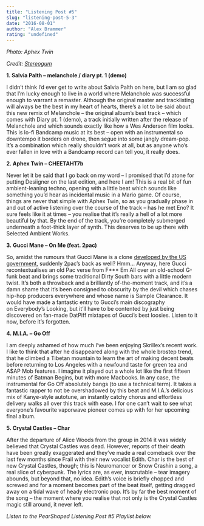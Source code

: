 ```yaml
---
title: "Listening Post #5"
slug: "listening-post-5-3"
date: "2016-08-01"
author: "Alex Brammer"
rating: "undefined"
---
```


_Photo: Aphex Twin_

_Credit: [Stereogum](http://www.stereogum.com/1885373/aphex-twin-2x202-st5/mp3s/)_

**1. Salvia Palth – melanchole / diary pt. 1 (demo)**

I didn’t think I’d ever get to write about Salvia Palth on here, but I am so glad that I’m lucky enough to live in a world where Melanchole was successful enough to warrant a remaster. Although the original master and tracklisting will always be the best in my heart of hearts, there’s a lot to be said about this new remix of Melanchole – the original album’s best track – which comes with Diary pt. 1 (demo), a track initially written after the release of Melanchole and which sounds exactly like how a Wes Anderson film looks. This is lo-fi Bandcamp music at its best – open with an instrumental so downtempo it borders on drone, then segue into some jangly dream-pop. It’s a combination which really shouldn’t work at all, but as anyone who’s ever fallen in love with a Bandcamp record can tell you, it really does.

**2. Aphex Twin – CHEETAHT7b**

Never let it be said that I go back on my word – I promised that I’d atone for putting Desiigner on the last edition, and here I am! This is a real bit of fun ambient-leaning techno, opening with a little beat which sounds like something you’d hear as incidental music in a Mario game. Of course, things are never that simple with Aphex Twin, so as you gradually phase in and out of active listening over the course of the track – has he met Eno? It sure feels like it at times – you realise that it’s really a hell of a lot more beautiful by that. By the end of the track, you’re completely submerged underneath a foot-thick layer of synth. This deserves to be up there with Selected Ambient Works.

**3.** **Gucci Mane – On Me (feat. 2pac)**

So, amidst the rumours that Gucci Mane is a clone [developed by the US government](http://uk.complex.com/music/2016/06/gucci-mane-responds-conspiracy-theories-clone), suddenly 2pac’s back as well? Hmm… Anyway, here Gucci recontextualises an old Pac verse from F\*\*\* Em All over an old-school G-funk beat and brings some traditional Dirty South bars with a little modern twist. It’s both a throwback and a brilliantly of-the-moment track, and it’s a damn shame that it’s been consigned to obscurity by the devil which chases hip-hop producers everywhere and whose name is Sample Clearance. It would have made a fantastic entry to Gucci’s main discography on Everybody’s Looking, but it’ll have to be contented by just being discovered on fan-made DatPiff mixtapes of Gucci’s best loosies. Listen to it now, before it’s forgotten.

**4. M.I.A. – Go Off**

I am deeply ashamed of how much I’ve been enjoying Skrillex’s recent work. I like to think that after he disappeared along with the whole brostep trend, that he climbed a Tibetan mountain to learn the art of making decent beats before returning to Los Angeles with a newfound taste for green tea and A$AP Mob features. I imagine it played out a whole lot like the first fifteen minutes of Batman Begins, but with more Macbooks. In any case, the instrumental for Go Off absolutely bangs (to use a technical term). It takes a fantastic rapper to not be overshadowed by this beat and M.I.A.’s delicious mix of Kanye-style autotune, an instantly catchy chorus and effortless delivery walks all over this track with ease. I for one can’t wait to see what everyone’s favourite vaporwave pioneer comes up with for her upcoming final album.

**5. Crystal Castles – Char**

After the departure of Alice Woods from the group in 2014 it was widely believed that Crystal Castles was dead. However, reports of their death have been greatly exaggerated and they’ve made a real comeback over the last few months since Frail with their new vocalist Edith. Char is the best of new Crystal Castles, though; this is Neuromancer or Snow Crashin a song, a real slice of cyberpunk. The lyrics are, as ever, inscrutable – tear imagery abounds, but beyond that, no idea. Edith’s voice is briefly chopped and screwed and for a moment becomes part of the beat itself, getting dragged away on a tidal wave of heady electronic pop. It’s by far the best moment of the song – the moment where you realise that not only is the Crystal Castles magic still around, it never left.

_Listen to the PearShaped Listening Post #5 Playlist below._
